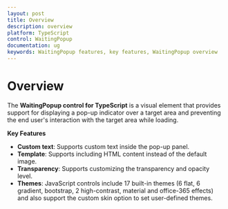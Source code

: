 ```yaml
---
layout: post
title: Overview
description: overview
platform: TypeScript
control: WaitingPopup
documentation: ug
keywords: WaitingPopup features, key features, WaitingPopup overview
---
```


# Overview

The **WaitingPopup control for TypeScript** is a visual element that provides support for displaying a pop-up indicator over a target area and preventing the end user's interaction with the target area while loading. 

**Key Features**

* **Custom text**: Supports custom text inside the pop-up panel.
* **Template**: Supports including HTML content instead of the default image.
* **Transparency**: Supports customizing the transparency and opacity level.
* **Themes**: JavaScript controls include 17 built-in themes (6 flat, 6 gradient, bootstrap, 2 high-contrast, material and office-365 effects) and also support the custom skin option to set user-defined themes.

